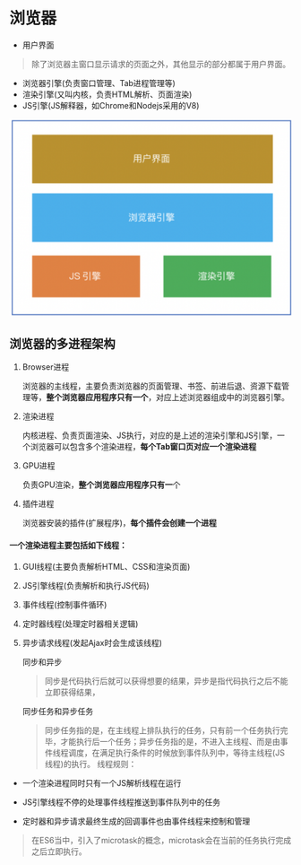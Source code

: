 # 浏览器
- 用户界面

>除了浏览器主窗口显示请求的页面之外，其他显示的部分都属于用户界面。

- 浏览器引擎(负责窗口管理、Tab进程管理等)
- 渲染引擎(又叫内核，负责HTML解析、页面渲染)
- JS引擎(JS解释器，如Chrome和Nodejs采用的V8)

![](imgs/组成@浏览器.png)
## 浏览器的多进程架构
1. Browser进程

    浏览器的主线程，主要负责浏览器的页面管理、书签、前进后退、资源下载管理等，**整个浏览器应用程序只有一个**，对应上述浏览器组成中的浏览器引擎。

2. 渲染进程

    内核进程、负责页面渲染、JS执行，对应的是上述的渲染引擎和JS引擎，一个浏览器可以包含多个渲染进程，**每个Tab窗口页对应一个渲染进程**

3. GPU进程

    负责GPU渲染，**整个浏览器应用程序只有一**个

4. 插件进程

    浏览器安装的插件(扩展程序)，**每个插件会创建一个进程**


#### 一个渲染进程主要包括如下线程：

1. GUI线程(主要负责解析HTML、CSS和渲染页面)

2. JS引擎线程(负责解析和执行JS代码)

3. 事件线程(控制事件循环)

4. 定时器线程(处理定时器相关逻辑)

5. 异步请求线程(发起Ajax时会生成该线程)

    同步和异步
    >同步是代码执行后就可以获得想要的结果，异步是指代码执行之后不能立即获得结果，
    
    同步任务和异步任务
    >同步任务指的是，在主线程上排队执行的任务，只有前一个任务执行完毕，才能执行后一个任务；异步任务指的是，不进入主线程、而是由事件线程调度，在满足执行条件的时候放到事件队列中，等待主线程(JS线程)的执行。
线程规则：
- 一个渲染进程同时只有一个JS解析线程在运行

- JS引擎线程不停的处理事件线程推送到事件队列中的任务

- 定时器和异步请求最终生成的回调事件也由事件线程来控制和管理

>在ES6当中，引入了microtask的概念，microtask会在当前的任务执行完成之后立即执行。